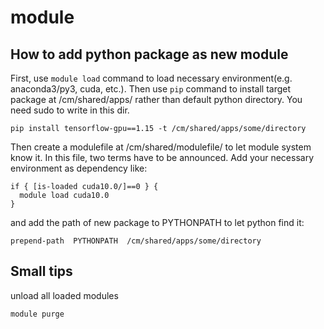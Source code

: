# module

## How to add python package as new module
First, use `module load` command to load necessary environment(e.g. anaconda3/py3, cuda, etc.). Then use `pip` command to  install target package at /cm/shared/apps/ rather than default python directory. You need sudo to write in this dir. 

```shell
pip install tensorflow-gpu==1.15 -t /cm/shared/apps/some/directory
```

Then create a modulefile at /cm/shared/modulefile/ to let module system know it. In this file, two terms have to be announced. Add your necessary environment as dependency like:

```
if { [is-loaded cuda10.0/]==0 } {
  module load cuda10.0
}
```

and add the path of new package to PYTHONPATH to let python find it:

```               
prepend-path  PYTHONPATH  /cm/shared/apps/some/directory
```

## Small tips

unload all loaded modules
```shell
module purge
```